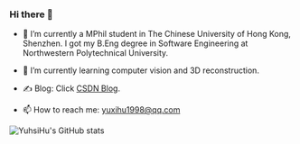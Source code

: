 ### Hi there 👋

- 🔭 I’m currently a MPhil student in The Chinese University of Hong Kong, Shenzhen. I got my B.Eng degree in Software Engineering at Northwestern Polytechnical University.

- 🌱 I’m currently learning computer vision and 3D reconstruction.

- ✍️ Blog: Click [CSDN Blog](https://blog.csdn.net/YuhsiHu?type=blog).

- 📫 How to reach me: yuxihu1998@qq.com

  

![YuhsiHu's GitHub stats](https://github-readme-stats.vercel.app/api?username=YuhsiHu)


